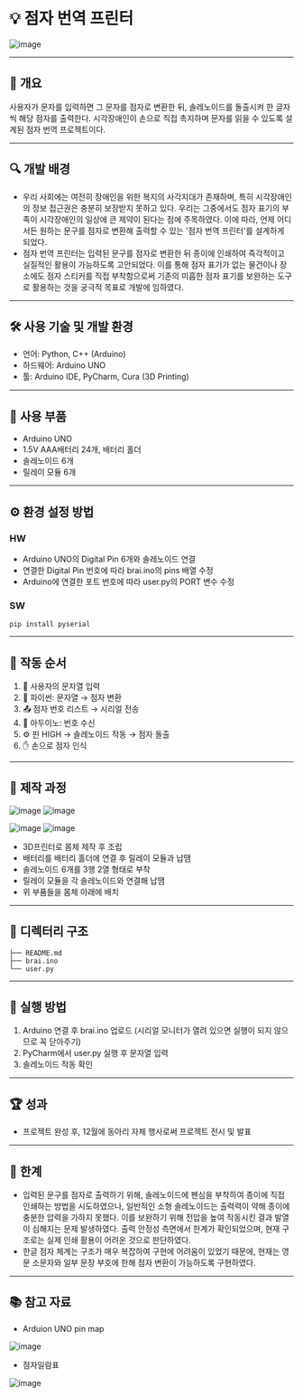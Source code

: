 # 💡 점자 번역 프린터  
![image](https://github.com/user-attachments/assets/3592ab4a-941b-4ef4-9080-a84da1bf5314)

---

## 📌 개요  

사용자가 문자를 입력하면 그 문자를 점자로 변환한 뒤, 솔레노이드를 돌출시켜 한 글자씩 해당 점자를 출력한다. 시각장애인이 손으로 직접 촉지하며 문자를 읽을 수 있도록 설계된 점자 번역 프로젝트이다.  

---

## 🔍 개발 배경  
 - 우리 사회에는 여전히 장애인을 위한 복지의 사각지대가 존재하며, 특히 시각장애인의 정보 접근권은 충분히 보장받지 못하고 있다. 우리는 그중에서도 점자 표기의 부족이 시각장애인의 일상에 큰 제약이 된다는 점에 주목하였다. 이에 따라, 언제 어디서든 원하는 문구를 점자로 변환해 출력할 수 있는 '점자 번역 프린터'를 설계하게 되었다.
 - 점자 번역 프린터는 입력된 문구를 점자로 변환한 뒤 종이에 인쇄하여 즉각적이고 실질적인 활용이 가능하도록 고안되었다. 이를 통해 점자 표기가 없는 물건이나 장소에도 점자 스티커를 직접 부착함으로써 기존의 미흡한 점자 표기를 보완하는 도구로 활용하는 것을 궁극적 목표로 개발에 임하였다.  

---

## 🛠 사용 기술 및 개발 환경  
- 언어: Python, C++ (Arduino)  
- 하드웨어: Arduino UNO   
- 툴: Arduino IDE, PyCharm, Cura (3D Printing)  

---

## 🧱 사용 부품  
- Arduino UNO
- 1.5V AAA배터리 24개, 배터리 홀더
- 솔레노이드 6개
- 릴레이 모듈 6개

---

## ⚙️ 환경 설정 방법  
### HW
- Arduino UNO의 Digital Pin 6개와 솔레노이드 연결
- 연결한 Digital Pin 번호에 따라 brai.ino의 pins 배열 수정
- Arduino에 연결한 포트 번호에 따라 user.py의 PORT 변수 수정
### SW
```pip install pyserial```

---

## 🚦 작동 순서  
1. 📝 사용자의 문자열 입력  
2. 🐍 파이썬: 문자열 → 점자 변환  
3. 📤 점자 번호 리스트 → 시리얼 전송  
4. 🧠 아두이노: 번호 수신  
5. ⚙️ 핀 HIGH → 솔레노이드 작동 → 점자 돌출  
6. ✋ 손으로 점자 인식  

---

## 🧰 제작 과정  
![image](https://github.com/user-attachments/assets/07178ada-bafa-47cc-a50a-4bc741d99e6f)
![image](https://github.com/user-attachments/assets/4a533e03-6ad1-4b87-a81e-f8e9b0a84138)

![image](https://github.com/user-attachments/assets/c9c3ad43-f512-47d1-bd7b-18b3fea5631f)
![image](https://github.com/user-attachments/assets/5bd896d2-0d3c-4b73-8453-5fea8d48b1d5)

- 3D프린터로 몸체 제작 후 조립
- 배터리를 배터리 홀더에 연결 후 릴레이 모듈과 납땜
- 솔레노이드 6개를 3행 2열 형태로 부착
- 릴레이 모듈을 각 솔레노이드와 연결해 납땜
- 위 부품들을 몸체 아래에 배치

---

## 📁 디렉터리 구조

```
├── README.md
├── brai.ino
└── user.py
```

---

## 🚀 실행 방법  
1. Arduino 연결 후 brai.ino 업로드 (시리얼 모니터가 열려 있으면 실행이 되지 않으므로 꼭 닫아주기)
2. PyCharm에서 user.py 실행 후 문자열 입력
3. 솔레노이드 작동 확인
 
---

## 🏆 성과
- 프로젝트 완성 후, 12월에 동아리 자체 행사로써 프로젝트 전시 및 발표

---

## 💭 한계  
- 입력된 문구를 점자로 출력하기 위해, 솔레노이드에 펜심을 부착하여 종이에 직접 인쇄하는 방법을 시도하였으나, 일반적인 소형 솔레노이드는 출력력이 약해 종이에 충분한 압력을 가하지 못했다. 이를 보완하기 위해 전압을 높여 작동시킨 결과 발열이 심해지는 문제 발생하였다. 출력 안정성 측면에서 한계가 확인되었으며, 현재 구조로는 실제 인쇄 활용이 어려운 것으로 판단하였다.
- 한글 점자 체계는 구조가 매우 복잡하여 구현에 어려움이 있었기 때문에, 현재는 영문 소문자와 일부 문장 부호에 한해 점자 변환이 가능하도록 구현하였다.

---

## 📚 참고 자료
- Arduion UNO pin map
  
![image](https://github.com/user-attachments/assets/6f5a1a7b-1715-4d97-b8a0-a25e3f4411ce)
- 점자일람표
  
![image](https://github.com/user-attachments/assets/fd2986c2-bce5-44db-9058-67bc18e1bf90)
